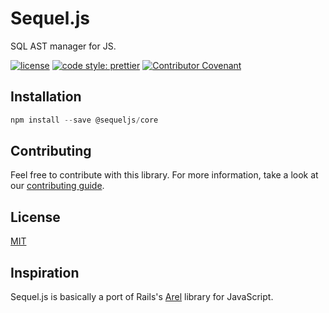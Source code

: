 # Sequel.js

SQL AST manager for JS.

[![license](https://img.shields.io/github/license/rodrigoscna/sequeljs)](https://github.com/sequeljs/sequeljs.github.io/blob/master/LICENSE.md)
[![code style: prettier](https://img.shields.io/badge/code_style-prettier-ff69b4.svg)](https://github.com/prettier/prettier)
[![Contributor Covenant](https://img.shields.io/badge/Contributor%20Covenant-v2.0%20adopted-ff69b4.svg)](https://github.com/sequeljs/sequeljs.github.io/blob/master/CODE_OF_CONDUCT.md)

## Installation

```JavaScript
npm install --save @sequeljs/core
```

## Contributing

Feel free to contribute with this library. For more information, take a look at
our
[contributing guide](https://github.com/sequeljs/sequeljs.github.io/blob/master/CONTRIBUTING.md).

## License

[MIT](https://github.com/sequeljs/sequeljs.github.io/blob/master/LICENSE.md)

## Inspiration

Sequel.js is basically a port of Rails's
[Arel](https://github.com/rails/rails/tree/master/activerecord/lib/arel) library
for JavaScript.
